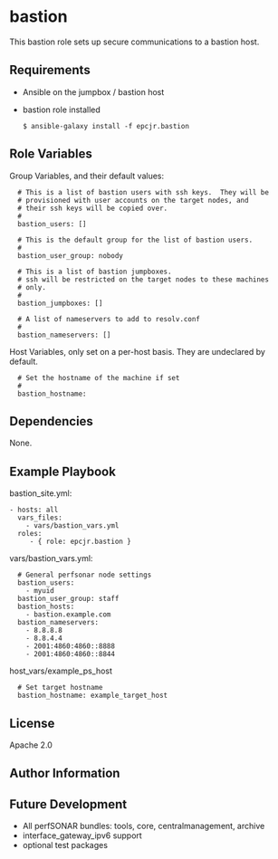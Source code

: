 bastion
=========

This bastion role sets up secure communications to a bastion host.

Requirements
------------

* Ansible on the jumpbox / bastion host
* bastion role installed

      $ ansible-galaxy install -f epcjr.bastion

Role Variables
--------------

Group Variables, and their default values:

      
      # This is a list of bastion users with ssh keys.  They will be
      # provisioned with user accounts on the target nodes, and
      # their ssh keys will be copied over.
      #
      bastion_users: []
      
      # This is the default group for the list of bastion users.
      #
      bastion_user_group: nobody
      
      # This is a list of bastion jumpboxes.
      # ssh will be restricted on the target nodes to these machines
      # only.
      #
      bastion_jumpboxes: []
            
      # A list of nameservers to add to resolv.conf
      #
      bastion_nameservers: []

Host Variables, only set on a per-host basis.  They are undeclared by default.

      # Set the hostname of the machine if set
      #
      bastion_hostname:
      
Dependencies
------------

None.

Example Playbook
----------------

bastion_site.yml:

    - hosts: all
      vars_files:
        - vars/bastion_vars.yml
      roles:
         - { role: epcjr.bastion }

vars/bastion_vars.yml:

      # General perfsonar node settings
      bastion_users:
        - myuid
      bastion_user_group: staff
      bastion_hosts:
        - bastion.example.com
      bastion_nameservers:
        - 8.8.8.8
        - 8.8.4.4
        - 2001:4860:4860::8888
        - 2001:4860:4860::8844

host_vars/example_ps_host

      # Set target hostname
      bastion_hostname: example_target_host


License
-------

Apache 2.0

Author Information
------------------

Future Development
------------------

* All perfSONAR bundles: tools, core, centralmanagement, archive
* interface_gateway_ipv6 support
* optional test packages

